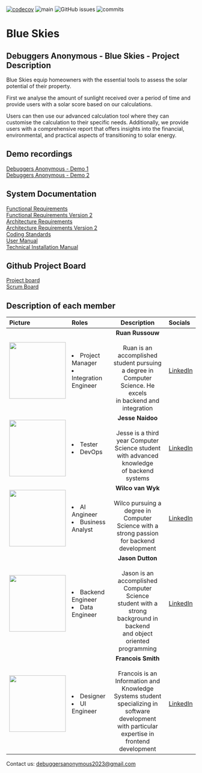 [![codecov](https://codecov.io/github/COS301-SE-2023/Blue-Skies/branch/main/graph/badge.svg?token=DEFDH7DDQO)](https://codecov.io/github/COS301-SE-2023/Blue-Skies)
![main](https://github.com/COS301-SE-2023/Blue-Skies/actions/workflows/UnitTesting.yml/badge.svg?branch=main)
![GitHub issues](https://img.shields.io/github/issues/COS301-SE-2023/Blue-Skies)
![commits](https://badgen.net/github/commits/COS301-SE-2023/Blue-Skies/main)


# Blue Skies
## Debuggers Anonymous - Blue Skies - Project Description
Blue Skies equip homeowners with the essential tools to assess the solar potential of their property. 

First we analyse the amount of sunlight received over a period of time and provide users with a solar score based on our calculations. 

Users can then use our advanced calculation tool where they can customise the calculation to their specific needs. Additionally, we provide users with a comprehensive report that offers insights into the financial, environmental, and practical aspects of transitioning to solar energy.

## Demo recordings
 <a href="https://drive.google.com/file/d/1Xgv28BjxR3WmmBX1pDHfHS8kiyigUfJt/view?usp=share_link">Debuggers Anonymous - Demo 1</a><br>
 <a href="https://drive.google.com/file/d/1fRlDQIzbm63Lm8jqSrSNpQJ2fwg71hSX/view?usp=drive_link">Debuggers Anonymous - Demo 2</a><br>

## System Documentation
<a href="https://github.com/COS301-SE-2023/Blue-Skies/blob/main/docs/other/Software%20Requirements%20Specification.pdf">Functional Requirements</a><br>
<a href="https://github.com/COS301-SE-2023/Blue-Skies/blob/main/docs/other/Software%20Requirements%20Specification%20Version%202.pdf">Functional Requirements Version 2</a><br>
<a href="https://github.com/COS301-SE-2023/Blue-Skies/blob/main/docs/other/Architectural%20Requirements.pdf">Architecture Requirements<a><br>
<a href="https://github.com/COS301-SE-2023/Blue-Skies/blob/main/docs/other/Architectural%20Requirements%20Version%202.pdf">Architecture Requirements Version 2<a><br>
<a href="https://github.com/COS301-SE-2023/Blue-Skies/blob/main/docs/other/Coding%20Standards.pdf">Coding Standards</a><br>
<a href="https://github.com/COS301-SE-2023/Blue-Skies/blob/main/docs/other/User%20Manual.pdf">User Manual</a><br>
<a href="https://github.com/COS301-SE-2023/Blue-Skies/blob/main/docs/other/Technical%20Installation%20Manual.pdf">Technical Installation Manual</a><br>

## Github Project Board
<a href="https://github.com/orgs/COS301-SE-2023/projects/10">Project board</a><br>
<a href="https://boundless-gaura-8c7.notion.site/Blue-Skies-Project-Overview-7745bc1e3c35451ab73a56739ea14242">Scrum Board</a>

## Description of each member
| Picture        | Roles | Description  | Socials |
| :------------- |:---|:--------------:| :-- |
| <img src="https://avatars.githubusercontent.com/u/112243059?v=4" width="150"> |<li>Project Manager<li>Integration Engineer| <b>Ruan Russouw</b><br><br> Ruan is an accomplished student pursuing<br> a degree in Computer Science. He excels<br> in backend and integration| <a href="https://www.linkedin.com/in/ruan-rossouw-b7a442267/">LinkedIn</a> |
| <img src="https://avatars.githubusercontent.com/u/52546401?v=4" width="150">  |<li>Tester <li>DevOps| <b>Jesse Naidoo</b><br><br> Jesse is a third year Computer <br>Science student with advanced knowledge<br> of backend systems| <a href="https://www.linkedin.com/in/jesse-naidoo-348574206/">LinkedIn</a> |
| <img src="https://avatars.githubusercontent.com/u/104772223?v=4" width="150"> |<li>AI Angineer<li>Business Analyst| <b>Wilco van Wyk</b><br><br>Wilco pursuing a degree in Computer <br> Science with a strong passion<br> for backend development | <a href="https://www.linkedin.com/in/wilco-van-wyk-5b7130268/">LinkedIn</a> |
| <img src="https://avatars.githubusercontent.com/u/105843184?v=4" width="150"> |<li>Backend Engineer <li> Data Engineer| <b>Jason Dutton</b><br><br>Jason is an accomplished Computer Science <br> student with a strong background in backend<br> and object oriented programming | <a href="https://www.linkedin.com/in/jason-dutton-578b5a191/">LinkedIn</a> |
| <img src="https://avatars.githubusercontent.com/u/90509905?v=4" width="150">  |<li>Designer<li>UI Engineer|  <b>Francois Smith</b><br><br>Francois is an Information and Knowledge <br> Systems student specializing in software<br> development with particular expertise in<br> frontend development| <a href="https://www.linkedin.com/in/francois-smith-755a64272">LinkedIn</a> |

Contact us: debuggersanonymous2023@gmail.com
